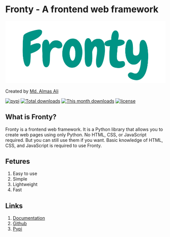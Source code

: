 # Fronty - A frontend web framework

![logo](./assets/images/fronty.png "Fronty Logo")

Created by [Md. Almas Ali][almas]

[![pypi](https://img.shields.io/pypi/v/fronty.svg)](https://pypi.python.org/pypi/fronty)
[![Total downloads](https://static.pepy.tech/badge/fronty)](https://pepy.tech/project/fronty)
[![This month downloads](https://static.pepy.tech/badge/fronty/month)](https://pepy.tech/project/fronty)
[![license](https://img.shields.io/github/license/fronty/fronty.svg)](https://github.com/fronty/fronty/blob/main/LICENSE)

## What is Fronty?

Fronty is a frontend web framework. It is a Python library that allows you to create web pages using only Python. No HTML, CSS, or JavaScript required. But you can still use them if you want. Basic knowledge of HTML, CSS, and JavaScript is required to use Fronty.

## Fetures

1. Easy to use
2. Simple
3. Lightweight
4. Fast

## Links

1. [Documentation][docs]
1. [Github][github]
1. [Pypi][pypi]

[almas]: https://github.com/Almas-Ali "Md. Almas Ali"
[github]: https://github.com/Almas-Ali/Fronty "Fronty"
[docs]: https://almas-ali.github.io/fronty/ "Docs"
[pypi]: https://pypi.org/project/fronty/ "Pypi"
